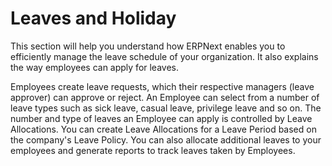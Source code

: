 <!-- add-breadcrumbs -->
# Leaves and Holiday

This section will help you understand how ERPNext enables you to efficiently manage the leave schedule of your organization. It also explains the way employees can apply for leaves.

Employees create leave requests, which their respective managers (leave approver) can approve or reject. An Employee can select from a number of leave types such as sick leave, casual leave, privilege leave and so on. The number and type of leaves an Employee can apply is controlled by Leave Allocations. You can create Leave Allocations for a Leave Period based on the company's Leave Policy. You can also allocate additional leaves to your employees and generate reports to track leaves taken by Employees.
